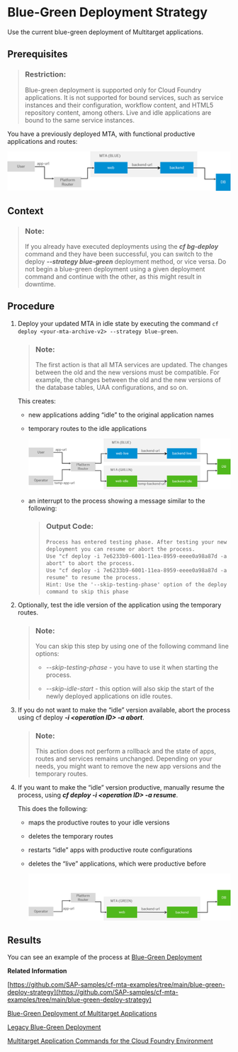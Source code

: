 <!-- loio7c83810c31d842938cbc39c135a2d99f -->

# Blue-Green Deployment Strategy

Use the current blue-green deployment of Multitarget applications.



<a name="loio7c83810c31d842938cbc39c135a2d99f__prereq_ssz_xnt_dlb"/>

## Prerequisites

> ### Restriction:  
> Blue-green deployment is supported only for Cloud Foundry applications. It is not supported for bound services, such as service instances and their configuration, workflow content, and HTML5 repository content, among others. Live and idle applications are bound to the same service instances.

You have a previously deployed MTA, with functional productive applications and routes:

 ![](images/Blue_Application_Version_of_an_MTA_NEW_8d66427.png) 



<a name="loio7c83810c31d842938cbc39c135a2d99f__context_nvv_tfx_rcb"/>

## Context

> ### Note:  
> If you already have executed deployments using the ***cf bg-deploy*** command and they have been successful, you can switch to the deploy ***\--strategy blue-green*** deployment method, or vice versa. Do not begin a blue-green deployment using a given deployment command and continue with the other, as this might result in downtime.



<a name="loio7c83810c31d842938cbc39c135a2d99f__steps_ryh_k2m_qcb"/>

## Procedure

1.  Deploy your updated MTA in idle state by executing the command `cf deploy <your-mta-archive-v2> --strategy blue-green`.

    > ### Note:  
    > The first action is that all MTA services are updated. The changes between the old and the new versions must be compatible. For example, the changes between the old and the new versions of the database tables, UAA configurations, and so on.

    This creates:

    -   new applications adding “idle” to the original application names
    -   temporary routes to the idle applications

         ![](images/Blue-Green_with_a_Temporatry_Route_NEW_2519972.png) 

    -   an interrupt to the process showing a message similar to the following:

        > ### Output Code:  
        > ```
        > Process has entered testing phase. After testing your new deployment you can resume or abort the process.
        > Use "cf deploy -i 7e6233b9-6001-11ea-8959-eeee0a98a87d -a abort" to abort the process.
        > Use "cf deploy -i 7e6233b9-6001-11ea-8959-eeee0a98a87d -a resume" to resume the process.
        > Hint: Use the '--skip-testing-phase' option of the deploy command to skip this phase
        > ```


2.  Optionally, test the idle version of the application using the temporary routes.

    > ### Note:  
    > You can skip this step by using one of the following command line options:
    > 
    > -   *\--skip-testing-phase* - you have to use it when starting the process.
    > 
    > -   *\--skip-idle-start* - this option will also skip the start of the newly deployed applications on idle routes.

3.  If you do not want to make the “idle” version available, abort the process using cf deploy ***\-i <operation ID\> -a abort***.

    > ### Note:  
    > This action does not perform a rollback and the state of apps, routes and services remains unchanged. Depending on your needs, you might want to remove the new app versions and the temporary routes.

4.  If you want to make the “idle” version productive, manually resume the process, using ***cf deploy -i <operation ID\> -a resume***.

    This does the following:

    -   maps the productive routes to your idle versions
    -   deletes the temporary routes
    -   restarts “idle” apps with productive route configurations
    -   deletes the “live” applications, which were productive before

         ![](images/Green_Application_version_of_an_MTA_NEW_ec69fb7.png) 





<a name="loio7c83810c31d842938cbc39c135a2d99f__result_jz4_vwx_xkb"/>

## Results

You can see an example of the process at [Blue-Green Deployment](https://github.com/SAP-samples/cf-mta-examples/tree/main/blue-green-deploy-strategy)

**Related Information**  


[https://github.com/SAP-samples/cf-mta-examples/tree/main/blue-green-deploy-strategy](https://github.com/SAP-samples/cf-mta-examples/tree/main/blue-green-deploy-strategy)

[Blue-Green Deployment of Multitarget Applications](blue-green-deployment-of-multitarget-applications-772ab72.md "Run two identical production environments to employ the blue-green deployment technique.")

[Legacy Blue-Green Deployment](legacy-blue-green-deployment-764308c.md "Use the legacy blue-green deployment strategy of Multitarget applications.")

[Multitarget Application Commands for the Cloud Foundry Environment](../50-administration-and-ops/multitarget-application-commands-for-the-cloud-foundry-environment-65ddb1b.md "A list of additional commands to deploy multitarget applications (MTA) to the Cloud Foundry environment.")

